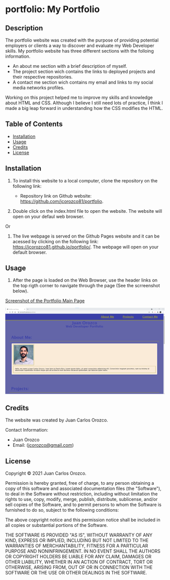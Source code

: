 # portfolio: My Portfolio

## Description

The portfolio website was created with the purpose of providing potential employers or clients a way to discover and evaluate my Web Developer skills. My portfolio website has three different sections with the folloing information.

- An about me section with a brief description of myself.
- The project section wich contains the links to deployed projects and their respective repositories.
- A contact me section wich contains my email and links to my social media networks profiles.

Working on this project helped me to improve my skills and knowledge about HTML and CSS. Although I believe I still need lots of practice, I think I made a big leap forward in understanding how the CSS modifies the HTML.

## Table of Contents

- [Installation](#installation)
- [Usage](#usage)
- [Credits](#credits)
- [License](#license)


## Installation

1. To install this website to a local computer, clone the repository on the following link:
 
    * Repository link on Github website: https://github.com/jcorozco81/portfolio.

2. Double click on the index.html file to open the website. The website will open on your defaul web browser.

Or

1. The live webpage is served on the Github Pages website and it can be acessed by clicking on the following link: https://jcorozco81.github.io/portfolio/. The webpage will open on your default browser.


## Usage

1. After the page is loaded on the Web Browser, use the header links on the top rigth corner to navigate through the page (See the scrreenshot below).


[Screenshot of the Portfolio Main Page](/assets/images/portfolio-screenshot.png)


![Screenshot of the Portfolio Main Page](/assets/images/portfolio-screenshot.png)

    
## Credits

The website was created by Juan Carlos Orozco.

Contact Information:
* Juan Orozco
* Email: (jcorozco@gmail.com)


## License

Copyright © 2021 Juan Carlos Orozco.

Permission is hereby granted, free of charge, to any person obtaining a copy
of this software and associated documentation files (the "Software"), to deal
in the Software without restriction, including without limitation the rights
to use, copy, modify, merge, publish, distribute, sublicense, and/or sell
copies of the Software, and to permit persons to whom the Software is
furnished to do so, subject to the following conditions:

The above copyright notice and this permission notice shall be included in all
copies or substantial portions of the Software.

THE SOFTWARE IS PROVIDED "AS IS", WITHOUT WARRANTY OF ANY KIND, EXPRESS OR
IMPLIED, INCLUDING BUT NOT LIMITED TO THE WARRANTIES OF MERCHANTABILITY,
FITNESS FOR A PARTICULAR PURPOSE AND NONINFRINGEMENT. IN NO EVENT SHALL THE
AUTHORS OR COPYRIGHT HOLDERS BE LIABLE FOR ANY CLAIM, DAMAGES OR OTHER
LIABILITY, WHETHER IN AN ACTION OF CONTRACT, TORT OR OTHERWISE, ARISING FROM,
OUT OF OR IN CONNECTION WITH THE SOFTWARE OR THE USE OR OTHER DEALINGS IN THE
SOFTWARE.
